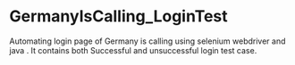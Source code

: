 # GermanyIsCalling_LoginTest
Automating login page of Germany is calling using selenium webdriver and java . It contains both Successful and unsuccessful login test case.
